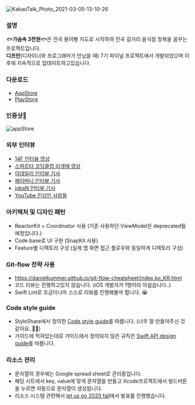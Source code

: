![KakaoTalk_Photo_2021-03-05-13-10-26](https://user-images.githubusercontent.com/7058293/110066182-30213500-7db4-11eb-881e-fa3ea0537b7a.png)
### 설명
🐟**가슴속 3천원**🐟은 전국 붕어빵 지도로 시작하여 전국 길거리 음식점 정복을 꿈꾸는 프로젝트입니다.   
**디프만**(디자이너와 프로그래머가 만났을 때) 7기 파이널 프로젝트에서 개발되었으며 이후에 지속적으로 업데이트하고있습니다.

### 다운로드
- [AppStore](https://apps.apple.com/kr/app/%EA%B0%80%EC%8A%B4%EC%86%8D3%EC%B2%9C%EC%9B%90-%EB%82%98%EC%99%80-%EA%B0%80%EA%B9%8C%EC%9A%B4-%EB%B6%95%EC%96%B4%EB%B9%B5/id1496099467)
- [PlayStore](https://play.google.com/store/apps/details?id=com.zion830.threedollars)

### 인증샷🎉
![appStore](https://user-images.githubusercontent.com/7058293/110067262-b179c700-7db6-11eb-8451-223956dca69d.jpg)

### 외부 인터뷰
- [14F 인터뷰 영상](https://www.youtube.com/watch?v=KUZHQpH0M_E)
- [스파르타 코딩클럽 리개때 영상](https://youtu.be/v_uhNhJL2g8)
- [이데일리 인터뷰 기사](https://news.naver.com/main/read.nhn?mode=LSD&mid=sec&sid1=102&oid=018&aid=0004791608)
- [헤이버니 인터뷰 기사](https://heybunny.io/blog/?q=YToxOntzOjEyOiJrZXl3b3JkX3R5cGUiO3M6MzoiYWxsIjt9&bmode=view&idx=5770611&t=board)
- [jobsN 인터뷰 기사](https://post.naver.com/viewer/postView.nhn?volumeNo=30131742&memberNo=27908841&vType=VERTICAL)
- [YouTube 진심인 사람들](https://www.youtube.com/watch?v=8hcB6u7rbtQ)

### 아키텍처 및 디자인 패턴
- ReactorKit + Coordinator 사용 (기존 사용하던 ViewModel은 deprecated될 예정입니다.)
- Code base로 UI 구현 (SnapKit 사용)
- Feature별 디렉토리 구성 (실제 앱 화면 접근 플로우와 동일하게 디렉토리 구성)

### Git-flow 전략 사용
- https://danielkummer.github.io/git-flow-cheatsheet/index.ko_KR.html
- 코드 리뷰는 진행하고있지 않습니다. (iOS 개발자가 1명이라 아쉽습니다..)
- Swift Lint로 조금이나마 스스로 리뷰를 진행해볼까 합니다. 😭

### Code style guide
- StyleShare에서 정의한 [Code style guide](https://github.com/StyleShare/swift-style-guide)를 따릅니다. (너무 잘 만들어주신 것 같아요..🙇‍♂️)
- 가이드에 적혀있는대로 가이드에서 정의되지 않은 규칙은 [Swift API design guide](https://swift.org/documentation/api-design-guidelines/)를 따릅니다.

### 리소스 관리
- 문자열의 경우에는 Google spread sheet로 관리중입니다.
- 해당 시트에서 key, value에 맞게 문자열을 만들고 Xcode프로젝트에서 빌드버튼을 누르면 자동으로 문자열이 생성됩니다.
- 리소스 시스템 관련해서 [let us go 2020 fall](https://let-us-go-2020-fall.vercel.app/)에서 발표를 진행했습니다.
